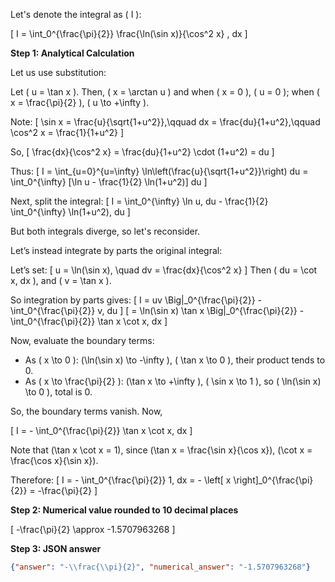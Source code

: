 Let's denote the integral as \( I \):

\[
I = \int_0^{\frac{\pi}{2}} \frac{\ln(\sin x)}{\cos^2 x} \, dx
\]

**Step 1: Analytical Calculation**

Let us use substitution:

Let \( u = \tan x \). Then, \( x = \arctan u \) and when \( x = 0 \), \( u = 0 \); when \( x = \frac{\pi}{2} \), \( u \to +\infty \).

Note:
\[
\sin x = \frac{u}{\sqrt{1+u^2}},\qquad 
dx = \frac{du}{1+u^2},\qquad 
\cos^2 x = \frac{1}{1+u^2}
\]

So,
\[
\frac{dx}{\cos^2 x} = \frac{du}{1+u^2} \cdot (1+u^2) = du
\]

Thus:
\[
I = \int_{u=0}^{u=\infty} \ln\left(\frac{u}{\sqrt{1+u^2}}\right) du
  = \int_0^{\infty} [\ln u - \frac{1}{2} \ln(1+u^2)] du
\]

Next, split the integral:
\[
I = \int_0^{\infty} \ln u\, du - \frac{1}{2} \int_0^{\infty} \ln(1+u^2)\, du
\]

But both integrals diverge, so let's reconsider.

Let’s instead integrate by parts the original integral:

Let’s set:
\[
u = \ln(\sin x), \quad dv = \frac{dx}{\cos^2 x}
\]
Then \( du = \cot x\, dx \), and \( v = \tan x \).

So integration by parts gives:
\[
I = uv \Big|_0^{\frac{\pi}{2}} - \int_0^{\frac{\pi}{2}} v\, du
\]
\[
= \ln(\sin x) \tan x \Big|_0^{\frac{\pi}{2}} - \int_0^{\frac{\pi}{2}} \tan x \cot x\, dx
\]

Now, evaluate the boundary terms:
- As \( x \to 0 \): \(\ln(\sin x) \to -\infty \), \( \tan x \to 0 \), their product tends to 0.
- As \( x \to \frac{\pi}{2} \): \(\tan x \to +\infty \), \( \sin x \to 1 \), so \( \ln(\sin x) \to 0 \), total is 0.

So, the boundary terms vanish. Now,

\[
I = - \int_0^{\frac{\pi}{2}} \tan x \cot x\, dx
\]

Note that \(\tan x \cot x = 1\), since \(\tan x = \frac{\sin x}{\cos x}\), \(\cot x = \frac{\cos x}{\sin x}\).

Therefore:
\[
I = - \int_0^{\frac{\pi}{2}} 1\, dx = - \left[ x \right]_0^{\frac{\pi}{2}} = -\frac{\pi}{2}
\]

**Step 2: Numerical value rounded to 10 decimal places**

\[
-\frac{\pi}{2} \approx -1.5707963268
\]

**Step 3: JSON answer**

```json
{"answer": "-\\frac{\\pi}{2}", "numerical_answer": "-1.5707963268"}
```